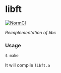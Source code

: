 # libft
[![NormCI](https://github.com/unlimish/libft/actions/workflows/norminetteCI.yml/badge.svg)](https://github.com/unlimish/libft/actions/workflows/norminetteCI.yml)


*Reimplementation of libc*
### Usage
```bash
$ make
```
It will compile `libft.a`
